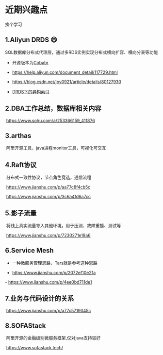 # 近期兴趣点

挨个学习

<!--more-->

## 1.Aliyun DRDS :smile:

​	SQL数据库分布式代理层，通过多RDS实例实现分布式横向扩容、横向分表等功能

- 开源版本为[Cobabr](https://github.com/alibaba/cobar)



- <https://help.aliyun.com/document_detail/117729.html>

- <https://blog.csdn.net/joy0921/article/details/80127930>

- [DRDS下的异构索引](https://blog.csdn.net/u014231523/article/details/88096413)

## 2.DBA工作总结，数据库相关内容

​	<https://www.sohu.com/a/253366159_411876>

## 3.arthas

​	阿里开源工具，java进程monitor工具，可视化可交互

## 4.Raft协议

​	分布式一致性协议，节点角色竞选，通信流程

​	<https://www.jianshu.com/p/aa77c8f4cb5c>

​	<https://www.jianshu.com/p/3c6a4fd6a7cc>

## 5.影子流量

​	将线上真实流量导入其他环境，用于压测、故障重播、测试等

​	<https://www.jianshu.com/p/7230271e18a6>

## 6.Service Mesh

- 一种微服务管理思路，Tars就是参考这种思路

- <https://www.jianshu.com/p/2072ef10e21a>

​- <https://www.jianshu.com/p/4ee0bd711de1>

## 7.业务与代码设计的关系

​	<https://www.jianshu.com/p/a77c5719045c>

## 8.SOFAStack

​	阿里开源的金融级别微服务框架,仅对java支持较好

​	<https://www.sofastack.tech/>

<!--more-->

